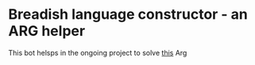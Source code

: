 # Breadish language constructor - an ARG helper
This bot helsps in the ongoing project to solve [this](https://doughbyte.com/art/) Arg